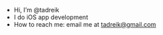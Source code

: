 - Hi, I’m @tadreik
- I do iOS app development
- How to reach me: email me at tadreik@gmail.com

<!---
tadreik/tadreik is a ✨ special ✨ repository because its `README.md` (this file) appears on your GitHub profile.
You can click the Preview link to take a look at your changes.
--->
